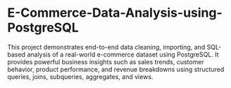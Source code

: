 # E-Commerce-Data-Analysis-using-PostgreSQL
This project demonstrates end-to-end data cleaning, importing, and SQL-based analysis of a real-world e-commerce dataset using PostgreSQL. It provides powerful business insights such as sales trends, customer behavior, product performance, and revenue breakdowns using structured queries, joins, subqueries, aggregates, and views.
